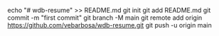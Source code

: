 echo "# wdb-resume" >> README.md
git init
git add README.md
git commit -m "first commit"
git branch -M main
git remote add origin https://github.com/vebarbosa/wdb-resume.git
git push -u origin main
